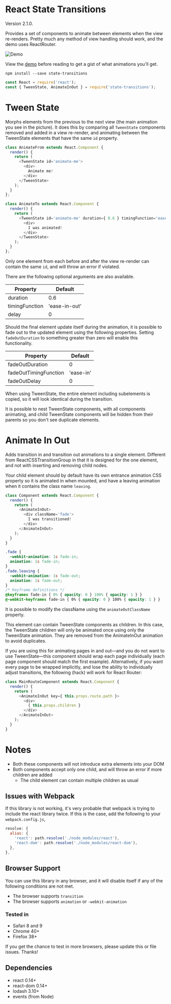 # React State Transitions

Version 2.1.0.

Provides a set of components to animate between elements when the view re-renders. Pretty much any method of view handling should work, and the demo uses ReactRouter.

![Demo](http://jacobp100.github.io/state-transitions/TweenState.gif)

View the [demo](http://jacobp100.github.io/state-transitions/) before reading to get a gist of what animations you'll get.

```
npm install --save state-transitions
```

```js
const React = require('react');
const { TweenState, AnimateInOut } = require('state-transitions');
```

# Tween State

Morphs elements from the previous to the next view (the main animation you see in the picture). It does this by comparing all `TweenState` components removed and added in a view re-render, and animating between the TweenState elements that have the same `id` property.

```js
class AnimateFrom extends React.Component {
  render() {
    return (
      <TweenState id='animate-me'>
        <div>
          Animate me!
        </div>
      </TweenState>
    );
  }
};

class AnimateTo extends React.Component {
  render() {
    return (
      <TweenState id='animate-me' duration={ 0.6 } timingFunction='ease-in-out' delay={ 0 }>
        <div>
          I was animated!
        </div>
      </TweenState>
    );
  }
};
```

Only one element from each before and after the view re-render can contain the same `id`, and will throw an error if violated.

There are the following optional arguments are also available.

| Property       | Default       |
|----------------|---------------|
| duration       | 0.6           |
| timingFunction | 'ease-in-out' |
| delay          | 0             |

Should the final element update itself during the animation, it is possible to fade out to the updated element using the following properties. Setting `fadeOutDuration` to something greater than zero will enable this functionality.

| Property              | Default   |
|-----------------------|-----------|
| fadeOutDuration       | 0         |
| fadeOutTimingFunction | 'ease-in' |
| fadeOutDelay          | 0         |

When using TweenState, the entire element including subelements is copied, so it will look identical during the transition.

It is possible to nest TweenState components, with all components animating, and child TweenState components will be hidden from their parents so you don't see duplicate elements.

# Animate In Out

Adds transition in and transition out animations to a single element. Different from ReactCSSTransitionGroup in that it is designed for the one element, and not with inserting and removing child nodes.

Your child element should by default have its own entrance animation CSS property so it is animated in when mounted, and have a leaving animation when it contains the class name `leaving`.

```js
class Component extends React.Component {
  render() {
    return (
      <AnimateInOut>
        <div className='fade'>
          I was transitioned!
        </div>
      </AnimateInOut>
    );
  }
}
```

```css
.fade {
  -webkit-animation: 1s fade-in;
  animation: 1s fade-in;
}
.fade.leaving {
  -webkit-animation: 1s fade-out;
  animation: 1s fade-out;
}
/* Keyframe definitions */
@keyframes fade-in { 0% { opacity: 0 } 100% { opacity: 1 } }
@-webkit-keyframes fade-in { 0% { opacity: 0 } 100% { opacity: 1 } }
```

It is possible to modify the className using the `animateOutClassName` property.

This element can contain TweenState components as children. In this case, the TweenState children will only be animated once using only the TweenState animation. They are removed from the AnimateInOut animation to avoid duplicates.

If you are using this for animating pages in and out—and you do not want to use TweenState—this component should wrap each page individually (each page component should match the first example). Alternatively, if you want every page to be wrapped implicitly, and lose the ability to individually adjust transitions, the following (hack) will work for React Router:

```js
class MainRouteComponent extends React.Component {
  render() {
    return (
      <AnimateInOut key={ this.props.route.path }>
        <div>
          { this.props.children }
        </div>
      </AnimateInOut>
    );
  }
}
```

# Notes

* Both these components will not introduce extra elements into your DOM
* Both components accept only one child, and will throw an error if more children are added
  * The child element can contain multiple children as usual

## Issues with Webpack

If this library is not working, it's very probable that webpack is trying to include the react library twice. If this is the case, add the following to your `webpack.config.js`,

```js
resolve: {
  alias: {
    'react': path.resolve('./node_modules/react'),
    'react-dom': path.resolve('./node_modules/react-dom'),
  },
},
```

## Browser Support

You can use this library in any browser, and it will disable itself if any of the following conditions are not met.

* The browser supports `transition`
* The browser supports `animation` or `-webkit-animation`

### Tested in

* Safari 8 and 9
* Chrome 40+
* Firefox 38+

If you get the chance to test in more browsers, please update this or file issues. Thanks!

## Dependencies

* react 0.14+
* react-dom 0.14+
* lodash 3.10+
* events (from Node)
